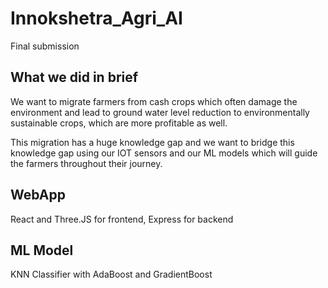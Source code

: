 # Innokshetra_Agri_AI

Final submission 

## What we did in brief

We want to migrate farmers from cash crops which often damage the environment and lead to ground water level reduction to environmentally sustainable crops, which are more profitable as well.

This migration has a huge knowledge gap and we want to bridge this knowledge gap using our IOT sensors and our ML models which will guide the farmers throughout their journey. 

## WebApp

React and Three.JS for frontend, Express for backend

## ML Model

KNN Classifier with AdaBoost and GradientBoost
